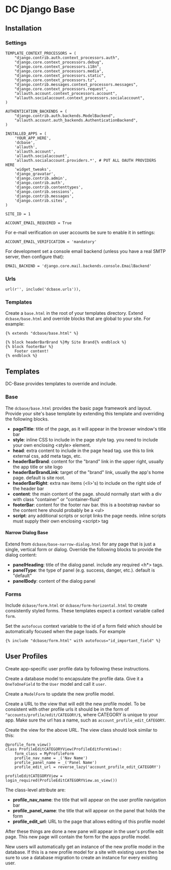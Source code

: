 # DC Django Base

## Installation

### Settings

    TEMPLATE_CONTEXT_PROCESSORS = (
        "django.contrib.auth.context_processors.auth",
        "django.core.context_processors.debug",
        "django.core.context_processors.i18n",
        "django.core.context_processors.media",
        "django.core.context_processors.static",
        "django.core.context_processors.tz",
        "django.contrib.messages.context_processors.messages",
        "django.core.context_processors.request",
        "allauth.account.context_processors.account",
        "allauth.socialaccount.context_processors.socialaccount",
    )
     
    AUTHENTICATION_BACKENDS = (
        "django.contrib.auth.backends.ModelBackend",
        "allauth.account.auth_backends.AuthenticationBackend",
    )
    
    INSTALLED_APPS = (
        'YOUR_APP_HERE',
        'dcbase',
        'allauth',
        'allauth.account',
        'allauth.socialaccount',
        'allauth.socialaccount.providers.*', # PUT ALL OAUTH PROVIDERS HERE
        'widget_tweaks',
        'django_gravatar',
        'django.contrib.admin',
        'django.contrib.auth',
        'django.contrib.contenttypes',
        'django.contrib.sessions',
        'django.contrib.messages',
        'django.contrib.sites',
    )
    
    SITE_ID = 1
    
    ACCOUNT_EMAIL_REQUIRED = True

For e-mail verification on user accounts be sure to enable it in settings:

    ACCOUNT_EMAIL_VERIFICATION = 'mandatory'

For development set a console email backend (unless you have a real SMTP server, then configure that):

    EMAIL_BACKEND = 'django.core.mail.backends.console.EmailBackend' 

### Urls

    url(r'', include('dcbase.urls')),

### Templates

Create a `base.html` in the root of your templates directory. Extend `dcbase/base.html` and override
blocks that are global to your site. For example:

    {% extends "dcbase/base.html" %}
    
    {% block headerBarBrand %}My Site Brand{% endblock %}
    {% block footerBar %}
        Footer content!
    {% endblock %}

## Templates

DC-Base provides templates to override and include.

### Base

The `dcbase/base.html` provides the basic page framework and layout. Provide your site's base template by extending this template
and overriding the following blocks.

- **pageTitle**: title of the page, as it will appear in the browser window's title bar
- **style**: inline CSS to include in the page style tag. you need to include your own enclosing \<style> element.
- **head**: extra content to include in the page head tag. use this to link external css, add meta tags, etc.
- **headerBarBrand**: content for the "brand" link in the upper right, usually the app title or site logo
- **headerBarBrandLink**: target of the "brand" link, usually the app's home page. default is site root.
- **headerBarRight**: extra nav items (\<li>'s) to include on the right side of the header bar
- **content**: the main content of the page. should normally start with a div with class "container" or "container-fluid"
- **footerBar**: content for the footer nav bar. this is a bootstrap navbar so the content here should probably be a \<ul>
- **script**: any additional scripts or script links the page needs. inline scripts must supply their own enclosing \<script> tag

#### Narrow Dialog Base

Extend from `dcbase/base-narrow-dialog.html` for any page that is just a single, vertical form or dialog. Override the following
blocks to provide the dialog content:

- **panelHeading**: title of the dialog panel. include any required \<h*> tags.
- **panelType**: the type of panel (e.g. success, danger, etc.). default is "default"
- **panelBody**: content of the dialog panel

### Forms

Include `dcbase/form.html` or `dcbase/form-horizontal.html` to create consistently styled forms. These templates expect a context
variable called `form`.

Set the `autofocus` context variable to the id of a form field which should be automatically focused when the page loads. For example

    {% include "dcbase/form.html" with autofocus="id_important_field" %}

## User Profiles

Create app-specific user profile data by following these instructions. 

Create a database model to encapsulate the profile data. Give it a `OneToOneField` to the `User` model and call it `user`.

Create a `ModelForm` to update the new profile model.

Create a URL to the view that will edit the new profile model. To be consistent with other profile urls it should be in the form
of `^accounts/profile/edit/CATEGORY/$`, where CATEGORY is unique to your app.  Make sure the url has a name, such as
`account_profile_edit_CATEGORY`.

Create the view for the above URL. The view class should look similar to this:

    @profile_form_view()
    class ProfileEditCATEGORYView(ProfileEditFormView):
        form_class = MyProfileForm
        profile_nav_name = _('Nav Name')
        profile_panel_name = _('Panel Name')
        profile_edit_url = reverse_lazy('account_profile_edit_CATEGORY')
    
    profileEditCATEGORYView = login_required(ProfileEditCATEGORYView.as_view())

The class-level attribute are:

* **profile_nav_name**: the title that will appear on the user profile navigation bar
* **profile_panel_name**: the title that will appear on the panel that holds the form
* **profile_edit_url**: URL to the page that allows editing of this profile model

After these things are done a new pane will appear in the user's profile edit page. This new page will contain the form for the
apps profile model.

New users will automatically get an instance of the new profile model in the database. If this is a new profile model for a site
with existing users then be sure to use a database migration to create an instance for every existing user.

